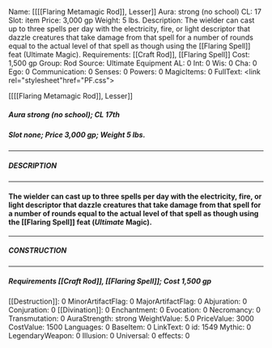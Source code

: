 Name: [[[[Flaring Metamagic Rod]], Lesser]]
Aura: strong (no school)
CL: 17
Slot: item
Price: 3,000 gp
Weight: 5 lbs.
Description: The wielder can cast up to three spells per day with the electricity, fire, or light descriptor that dazzle creatures that take damage from that spell for a number of rounds equal to the actual level of that spell as though using the [[Flaring Spell]] feat (Ultimate Magic).
Requirements: [[Craft Rod]], [[Flaring Spell]]
Cost: 1,500 gp
Group: Rod
Source: Ultimate Equipment
AL: 0
Int: 0
Wis: 0
Cha: 0
Ego: 0
Communication: 0
Senses: 0
Powers: 0
MagicItems: 0
FullText: <link rel="stylesheet"href="PF.css"><div class="heading"><p class="alignleft">[[[[Flaring Metamagic Rod]], Lesser]]</p><div style="clear: both;"></div></div><div><h5><b>Aura </b>strong (no school); <b>CL </b>17th</h5><h5><b>Slot </b>none; <b>Price </b>3,000 gp; <b>Weight </b>5 lbs.</h5></div><hr/><div><h5><b>DESCRIPTION</b></h5></div><hr/><div><h4><p>The wielder can cast up to three spells per day with the electricity, fire, or light descriptor that dazzle creatures that take damage from that spell for a number of rounds equal to the actual level of that spell as though using the [[Flaring Spell]] feat (<i>Ultimate</i> Magic).</p></h4></div><hr/><div><h5><b>CONSTRUCTION</b></h5></div><hr/><div><h5><b>Requirements </b>[[Craft Rod]], [[Flaring Spell]]; <b>Cost </b>1,500 gp</h5></div>
[[Destruction]]: 0
MinorArtifactFlag: 0
MajorArtifactFlag: 0
Abjuration: 0
Conjuration: 0
[[Divination]]: 0
Enchantment: 0
Evocation: 0
Necromancy: 0
Transmutation: 0
AuraStrength: strong
WeightValue: 5.0
PriceValue: 3000
CostValue: 1500
Languages: 0
BaseItem: 0
LinkText: 0
id: 1549
Mythic: 0
LegendaryWeapon: 0
Illusion: 0
Universal: 0
effects: 0
